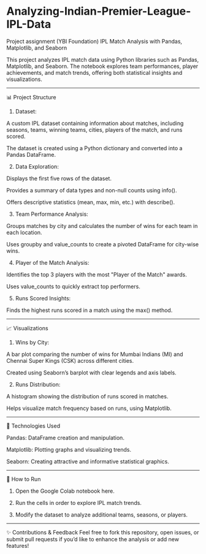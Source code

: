 # Analyzing-Indian-Premier-League-IPL-Data
Project assignment (YBI Foundation)
IPL Match Analysis with Pandas, Matplotlib, and Seaborn

This project analyzes IPL match data using Python libraries such as Pandas, Matplotlib, and Seaborn. The notebook explores team performances, player achievements, and match trends, offering both statistical insights and visualizations.


---

📊 Project Structure

1. Dataset:

A custom IPL dataset containing information about matches, including seasons, teams, winning teams, cities, players of the match, and runs scored.

The dataset is created using a Python dictionary and converted into a Pandas DataFrame.



2. Data Exploration:

Displays the first five rows of the dataset.

Provides a summary of data types and non-null counts using info().

Offers descriptive statistics (mean, max, min, etc.) with describe().



3. Team Performance Analysis:

Groups matches by city and calculates the number of wins for each team in each location.

Uses groupby and value_counts to create a pivoted DataFrame for city-wise wins.



4. Player of the Match Analysis:

Identifies the top 3 players with the most "Player of the Match" awards.

Uses value_counts to quickly extract top performers.



5. Runs Scored Insights:

Finds the highest runs scored in a match using the max() method.





---

📈 Visualizations

1. Wins by City:

A bar plot comparing the number of wins for Mumbai Indians (MI) and Chennai Super Kings (CSK) across different cities.

Created using Seaborn’s barplot with clear legends and axis labels.



2. Runs Distribution:

A histogram showing the distribution of runs scored in matches.

Helps visualize match frequency based on runs, using Matplotlib.





---

🚀 Technologies Used

Pandas: DataFrame creation and manipulation.

Matplotlib: Plotting graphs and visualizing trends.

Seaborn: Creating attractive and informative statistical graphics.



---

📝 How to Run

1. Open the Google Colab notebook here.


2. Run the cells in order to explore IPL match trends.


3. Modify the dataset to analyze additional teams, seasons, or players.




---

✨ Contributions & Feedback
Feel free to fork this repository, open issues, or submit pull requests if you’d like to enhance the analysis or add new features!
